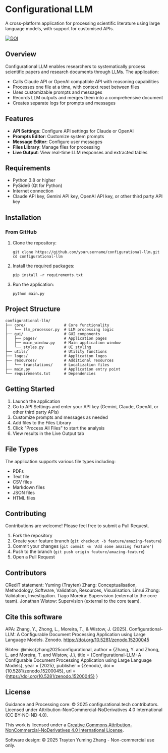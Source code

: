 # Configurational LLM

A cross-platform application for processing scientific literature using large language models, with support for customised APIs.

[![DOI](https://zenodo.org/badge/DOI/10.5281/zenodo.15200045.svg)](https://doi.org/10.5281/zenodo.15200045)

## Overview

Configurational LLM enables researchers to systematically process scientific papers and research documents through LLMs. The application:

- Calls Claude API or OpenAI compatible API with reasoning capabilities
- Processes one file at a time, with context reset between files
- Uses customizable prompts and messages
- Records LLM outputs and merges them into a comprehensive document
- Creates separate logs for prompts and messages

## Features

- **API Settings**: Configure API settings for Claude or OpenAI
- **Prompts Editor**: Customize system prompts
- **Message Editor**: Configure user messages
- **Files Library**: Manage files for processing
- **Live Output**: View real-time LLM responses and extracted tables

## Requirements

- Python 3.8 or higher
- PySide6 (Qt for Python)
- Internet connection
- Claude API key, Gemini API key, OpenAI API key, or other third party API key

## Installation

### From GitHub

1. Clone the repository:
   ```
   git clone https://github.com/yourusername/configurational-llm.git
   cd configurational-llm
   ```

2. Install the required packages:
   ```
   pip install -r requirements.txt
   ```

3. Run the application:
   ```
   python main.py
   ```

## Project Structure

```
configurational-llm/
├── core/                 # Core functionality
│   └── llm_processor.py  # LLM processing logic
├── gui/                  # GUI components
│   ├── pages/            # Application pages
│   ├── main_window.py    # Main application window
│   └── styles.py         # UI styling
├── utils/                # Utility functions
├── logos/                # Application logos
├── resources/            # Additional resources
│   └── translations/     # Localization files
├── main.py               # Application entry point
└── requirements.txt      # Dependencies
```

## Getting Started

1. Launch the application
2. Go to API Settings and enter your API key (Gemini, Claude, OpenAI, or other third party APIs)
3. Customize prompts and messages as needed
4. Add files to the Files Library
5. Click "Process All Files" to start the analysis
6. View results in the Live Output tab

## File Types

The application supports various file types including:
- PDFs
- Text file
- CSV files
- Markdown files
- JSON files
- HTML files

## Contributing

Contributions are welcome! Please feel free to submit a Pull Request.

1. Fork the repository
2. Create your feature branch (`git checkout -b feature/amazing-feature`)
3. Commit your changes (`git commit -m 'Add some amazing feature'`)
4. Push to the branch (`git push origin feature/amazing-feature`)
5. Open a Pull Request

## Contributors

CRediT statement:
Yuming (Trayten) Zhang: Conceptualisation, Methodology, Software, Validation, Resources, Visualisation. 
Linrui Zhong: Validation, Investigation. 
Tiago Moreira: Supervision (external to the core team). 
Jonathan Wistow: Supervision (external to the core team).

## Cite this software

APA:
Zhang, Y., Zhong, L., Moreira, T., & Wistow, J. (2025). Configurational-LLM: A Configurable Document Processing Application using Large Language Models. Zenodo. https://doi.org/10.5281/zenodo.15200045

Bibtex:
@misc{zhang2025configurational,
  author = {Zhang, Y. and Zhong, L. and Moreira, T. and Wistow, J.},
  title = {Configurational-LLM: A Configurable Document Processing Application using Large Language Models},
  year = {2025},
  publisher = {Zenodo},
  doi = {10.5281/zenodo.15200045},
  url = {https://doi.org/10.5281/zenodo.15200045}
}


## License

Guidance and Processing core: © 2025 configurational.tech contributors. Licensed under Attribution-NonCommercial-NoDerivatives 4.0 International (CC BY-NC-ND 4.0).

This work is licensed under a [Creative Commons Attribution-NonCommercial-NoDerivatives 4.0 International License](http://creativecommons.org/licenses/by-nc-nd/4.0/).

Software design: © 2025 Trayten Yuming Zhang - Non-commercial use only.


